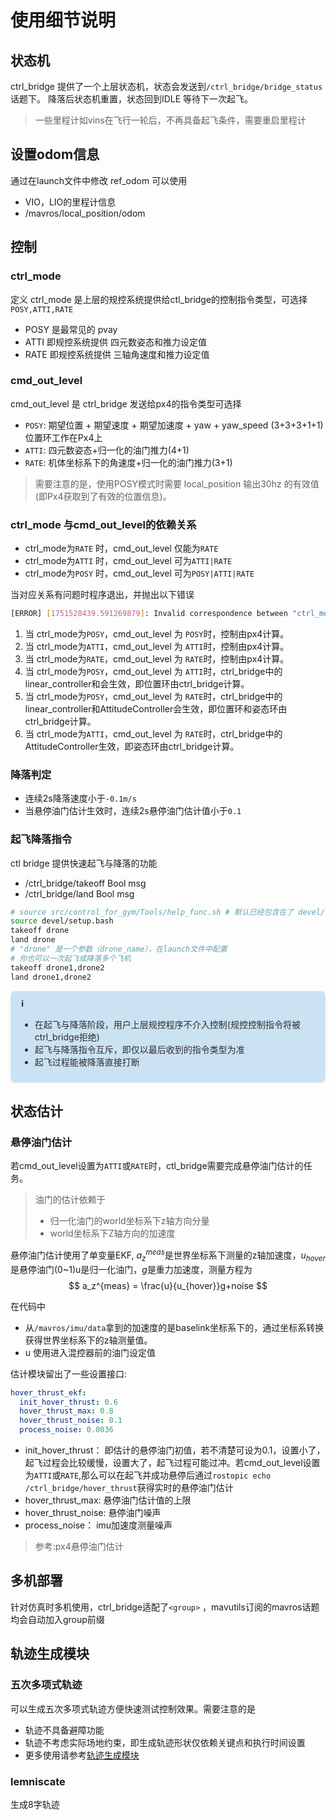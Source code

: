 # 使用细节说明


## 状态机
ctrl_bridge 提供了一个上层状态机，状态会发送到`/ctrl_bridge/bridge_status`话题下。
降落后状态机重置，状态回到IDLE 等待下一次起飞。
> 一些里程计如vins在飞行一轮后，不再具备起飞条件，需要重启里程计


## 设置odom信息

通过在launch文件中修改 ref_odom 可以使用
- VIO，LIO的里程计信息
- /mavros/local_position/odom

## 控制

### ctrl_mode

定义 ctrl_mode 是上层的规控系统提供给ctl_bridge的控制指令类型，可选择 `POSY,ATTI,RATE`
- POSY 是最常见的 pvay
- ATTI 即规控系统提供 四元数姿态和推力设定值
- RATE 即规控系统提供 三轴角速度和推力设定值


### cmd_out_level
cmd_out_level 是 ctrl_bridge 发送给px4的指令类型可选择
- `POSY`: 期望位置 + 期望速度 + 期望加速度 + yaw + yaw_speed (3+3+3+1+1) 位置环工作在Px4上
- `ATTI`: 四元数姿态+归一化的油门推力(4+1)
- `RATE`: 机体坐标系下的角速度+归一化的油门推力(3+1)

> 需要注意的是，使用POSY模式时需要 local_position 输出30hz 的有效值(即Px4获取到了有效的位置信息)。

### ctrl_mode 与cmd_out_level的依赖关系

- ctrl_mode为`RATE` 时，cmd_out_level 仅能为`RATE`
- ctrl_mode为`ATTI` 时，cmd_out_level 可为`ATTI|RATE`
- ctrl_mode为`POSY` 时，cmd_out_level 可为`POSY|ATTI|RATE`

当对应关系有问题时程序退出，并抛出以下错误
```bash
[ERROR] [1751528439.591269879]: Invalid correspondence between "ctrl_mode" and "ctrl_level"
```

1. 当 ctrl_mode为`POSY`，cmd_out_level 为 `POSY`时，控制由px4计算。
1. 当 ctrl_mode为`ATTI`，cmd_out_level 为 `ATTI`时，控制由px4计算。
1. 当 ctrl_mode为`RATE`，cmd_out_level 为 `RATE`时，控制由px4计算。
1. 当 ctrl_mode为`POSY`，cmd_out_level 为 `ATTI`时，ctrl_bridge中的linear_controller和会生效，即位置环由ctrl_bridge计算。
1. 当 ctrl_mode为`POSY`，cmd_out_level 为 `RATE`时，ctrl_bridge中的linear_controller和AttitudeController会生效，即位置环和姿态环由ctrl_bridge计算。
1. 当 ctrl_mode为`ATTI`，cmd_out_level 为 `RATE`时，ctrl_bridge中的AttitudeController生效，即姿态环由ctrl_bridge计算。





### 降落判定
- 连续2s降落速度小于`-0.1m/s`
- 当悬停油门估计生效时，连续2s悬停油门估计值小于`0.1`
### 起飞降落指令

ctl bridge 提供快速起飞与降落的功能
  - /ctrl_bridge/takeoff Bool msg
  - /ctrl_bridge/land  Bool msg
```bash
# source src/control_for_gym/Tools/help_func.sh # 默认已经包含在了 devel/setup.bash 中
source devel/setup.bash
takeoff drone
land drone
# "drone" 是一个参数（drone_name），在launch文件中配置
# 你也可以一次起飞或降落多个飞机
takeoff drone1,drone2
land drone1,drone2
```
<style>
.info {
  border-left: 4px solidrgb(18, 134, 230);
  background:rgba(170, 209, 236, 0.6);
  padding: 10px;
  margin: 10px 0;
  color: rgb(45, 45, 46);
  border-radius: 8px;
}

.warning {
  border-left: 4px solid #ff9800;
  background: #fff3e0;
  padding: 10px;
  margin: 10px 0;
}
</style>

<div class="info">
  <strong style="margin: 7px;">ℹ️</strong>
  <ul style="margin-left: 5px;">
  <li>在起飞与降落阶段，用户上层规控程序不介入控制(规控控制指令将被ctrl_bridge拒绝)</li>
  <li>起飞与降落指令互斥，即仅以最后收到的指令类型为准</li>
  <li> 起飞过程能被降落直接打断</li>
  </ul>
</div>


## 状态估计
### 悬停油门估计

若cmd_out_level设置为`ATTI`或`RATE`时，ctl_bridge需要完成悬停油门估计的任务。
> 油门的估计依赖于
> - 归一化油门的world坐标系下z轴方向分量
> - world坐标系下Z轴方向的加速度

悬停油门估计使用了单变量EKF, $a_z^{meas}$是世界坐标系下测量的z轴加速度，$u_{hover}$ 是悬停油门(0~1)u是归一化油门，$g$是重力加速度，测量方程为
$$
a_z^{meas}  =  \frac{u}{u_{hover}}g+noise
$$

在代码中
- 从`/mavros/imu/data`拿到的加速度的是baselink坐标系下的，通过坐标系转换获得世界坐标系下的z轴测量值。
- u 使用进入混控器前的油门设定值

估计模块留出了一些设置接口:
```yaml
hover_thrust_ekf:
  init_hover_thrust: 0.6
  hover_thrust_max: 0.8
  hover_thrust_noise: 0.1
  process_noise: 0.0036
```
- init_hover_thrust： 即估计的悬停油门初值，若不清楚可设为0.1，设置小了，起飞过程会比较缓慢，设置大了，起飞过程可能过冲。若cmd_out_level设置为`ATTI`或`RATE`,那么可以在起飞并成功悬停后通过`rostopic echo /ctrl_bridge/hover_thrust`获得实时的悬停油门估计
- hover_thrust_max: 悬停油门估计值的上限
- hover_thrust_noise: 悬停油门噪声
- process_noise： imu加速度测量噪声

> 参考:px4悬停油门估计

<!-- 
## 遥控器控制
### 遥控器强制降落
TODO
- 可以设置一个拨杆用于切换 程序控制和遥控器控制，我们默认你有一个拨杆被设置成了cmd_valid 开关，若状态估计正常，你可以使用开关强制切换成降落模式。 -->



## 多机部署

针对仿真时多机使用，ctrl_bridge适配了`<group>` ，mavutils订阅的mavros话题均会自动加入group前缀


## 轨迹生成模块
### 五次多项式轨迹
可以生成五次多项式轨迹方便快速测试控制效果。需要注意的是
- 轨迹不具备避障功能
- 轨迹不考虑实际场地约束，即生成轨迹形状仅依赖关键点和执行时间设置
- 更多使用请参考[轨迹生成模块](./docs/ploy_traj.md)
### lemniscate
生成8字轨迹